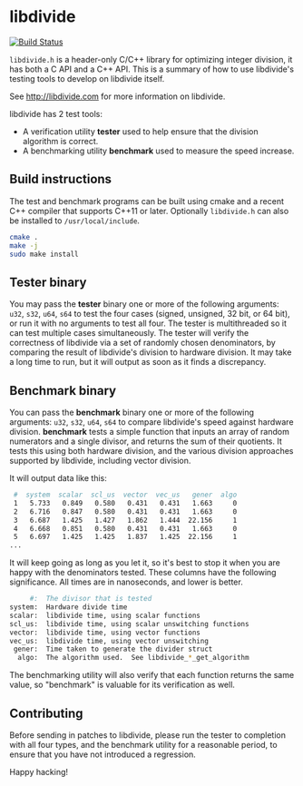 # libdivide
[![Build Status](https://ci.appveyor.com/api/projects/status/github/ridiculousfish/libdivide?branch=master&svg=true)](https://ci.appveyor.com/project/kimwalisch/libdivide)

```libdivide.h```  is a header-only C/C++ library for optimizing integer division, it has both
a C API and a C++ API. This is a summary of how to use libdivide's testing tools to develop on libdivide itself.

See http://libdivide.com for more information on libdivide.

libdivide has 2 test tools:

* A verification utility **tester** used to help ensure that the division algorithm is correct.
* A benchmarking utility **benchmark** used to measure the speed increase.

## Build instructions

The test and benchmark programs can be built using cmake and a recent C++ compiler
that supports C++11 or later. Optionally ```libdivide.h``` can also be installed to
```/usr/local/include```.

```bash
cmake .
make -j
sudo make install
```

## Tester binary

You may pass the **tester** binary one or more of the following arguments: ```u32```,
```s32```, ```u64```, ```s64``` to test the four cases (signed, unsigned, 32 bit, or 64 bit), or
run it with no arguments to test all four. The tester is multithreaded so it can test multiple
cases simultaneously. The tester will verify the correctness of libdivide via a set of randomly
chosen denominators, by comparing the result of libdivide's division to hardware division. It
may take a long time to run, but it will output as soon as it finds a discrepancy.

## Benchmark binary

You can pass the **benchmark** binary one or more of the following arguments: ```u32```,
```s32```, ```u64```, ```s64``` to compare libdivide's speed against hardware division.
**benchmark** tests a simple function that inputs an array of random numerators and a single
divisor, and returns the sum of their quotients.  It tests this using both hardware division, and
the various division approaches supported by libdivide, including vector division.

It will output data like this:

```bash
 #  system  scalar  scl_us  vector  vec_us   gener  algo
 1   5.733   0.849   0.580   0.431   0.431   1.663     0
 2   6.716   0.847   0.580   0.431   0.431   1.663     0
 3   6.687   1.425   1.427   1.862   1.444  22.156     1
 4   6.668   0.851   0.580   0.431   0.431   1.663     0
 5   6.697   1.425   1.425   1.837   1.425  22.156     1
...
```

It will keep going as long as you let it, so it's best to stop it when you are happy with the
denominators tested.  These columns have the following significance.  All times are in
nanoseconds, and lower is better.

```bash
     #:  The divisor that is tested
system:  Hardware divide time
scalar:  libdivide time, using scalar functions
scl_us:  libdivide time, using scalar unswitching functions
vector:  libdivide time, using vector functions
vec_us:  libdivide time, using vector unswitching
 gener:  Time taken to generate the divider struct
  algo:  The algorithm used.  See libdivide_*_get_algorithm
```

The benchmarking utility will also verify that each function returns the same value,
so "benchmark" is valuable for its verification as well.

## Contributing

Before sending in patches to libdivide, please run the tester to completion with all four types,
and the benchmark utility for a reasonable period, to ensure that you have not introduced a
regression.

Happy hacking!
